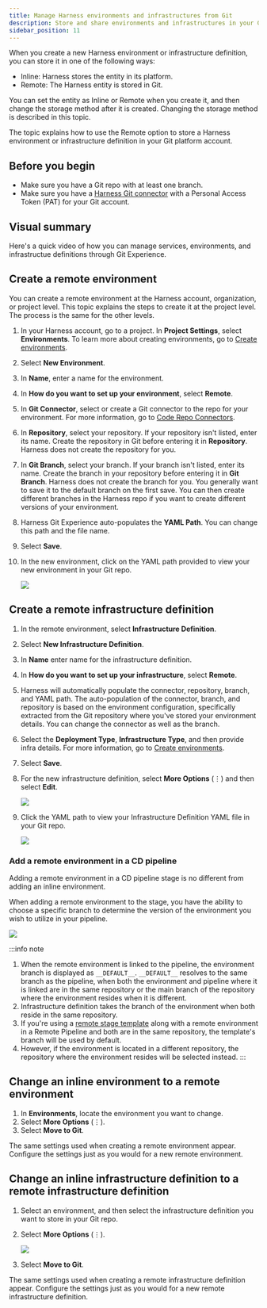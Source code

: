 ```yaml
---
title: Manage Harness environments and infrastructures from Git
description: Store and share environments and infrastructures in your Git repos.
sidebar_position: 11
---
```


When you create a new Harness environment or infrastructure definition, you can store it in one of the following ways:

- Inline: Harness stores the entity in its platform.
- Remote: The Harness entity is stored in Git.

You can set the entity as Inline or Remote when you create it, and then change the storage method after it is created. Changing the storage method is described in this topic.

The topic explains how to use the Remote option to store a Harness environment or infrastructure definition in your Git platform account.

## Before you begin

* Make sure you have a Git repo with at least one branch.​
* Make sure you have a [Harness Git connector](/docs/platform/connectors/code-repositories/connect-to-code-repo) with a Personal Access Token (PAT) for your Git account.​

## Visual summary

Here's a quick video of how you can manage services, environments, and infrastructue definitions through Git Experience.

<!-- Video:
https://www.youtube.com/watch?v=ZvtyLxmtHTo-->
<DocVideo src="https://www.youtube.com/watch?v=ZvtyLxmtHTo" />

## Create a remote environment

You can create a remote environment at the Harness account, organization, or project level. This topic explains the steps to create it at the project level. The process is the same for the other levels.

1. In your Harness account, go to a project.
In **Project Settings**, select **Environments**. To learn more about creating environments, go to [Create environments](/docs/continuous-delivery/x-platform-cd-features/environments/create-environments).
2. Select **New Environment**.
3. In **Name**, enter a name for the environment.
4. In **How do you want to set up your environment**, select **Remote**.
5. In **Git Connector**, select or create a Git connector to the repo for your environment.​ For more information, go to [Code Repo Connectors](/docs/category/code-repo-connectors).
6. In **Repository**, select your repository. If your repository isn't listed, enter its name. Create the repository in Git before entering it in **Repository**. Harness does not create the repository for you.
7. In **Git Branch**, select your branch. If your branch isn't listed, enter its name. Create the branch in your repository before entering it in **Git Branch**. Harness does not create the branch for you. You generally want to save it to the default branch on the first save. You can then create different branches in the Harness repo if you want to create different versions of your environment. 
8. Harness Git Experience auto-populates the **YAML Path**. You can change this path and the file name.
9. Select **Save**.
10. In the new environment, click on the YAML path provided to view your new environment in your Git repo.

    ![](./static/yaml-path.png)


##  Create a remote infrastructure definition

1. In the remote environment, select **Infrastructure Definition**.
2. Select **New Infrastructure Definition**. 
3. In **Name** enter name for the infrastructure definition.
4. In **How do you want to set up your infrastructure**, select **Remote**.
5. Harness will automatically populate the connector, repository, branch, and YAML path. The auto-population of the connector, branch, and repository is based on the environment configuration, specifically extracted from the Git repository where you've stored your environment details. You can change the connector as well as the branch.
6. Select the **Deployment Type**, **Infrastructure Type**, and then provide infra details. For more information, go to [Create environments](/docs/continuous-delivery/x-platform-cd-features/environments/create-environments).
7. Select **Save**.
8. For the new infrastructure definition, select **More Options** (&vellip;) and then select **Edit**.

    ![](./static/infra-def-edit.png)
   
10. Click the YAML path to view your Infrastructure Definition YAML file in your Git repo.

    ![](./static/infra-def-2.png)

### Add a remote environment in a CD pipeline

Adding a remote environment in a CD pipeline stage is no different from adding an inline environment.

When adding a remote environment to the stage, you have the ability to choose a specific branch to determine the version of the environment you wish to utilize in your pipeline.

![](./static/env-branch-switching-remote.png)

:::info note
1. When the remote environment is linked to the pipeline, the environment branch is displayed as `__DEFAULT__`.
`__DEFAULT__` resolves to the same branch as the pipeline, when both the environment and pipeline where it is linked are in the same repository or the main branch of the repository where the environment resides when it is different.
2. Infrastructure definition takes the branch of the environment when both reside in the same repository.
3. If you're using a [remote stage template](/docs/platform/templates/create-a-remote-stage-template.md) along with a remote environment in a Remote Pipeline and both are in the same repository, the template's branch will be used by default.
4. However, if the environment is located in a different repository, the repository where the environment resides will be selected instead.
:::

## Change an inline environment to a remote environment

1. In **Environments**, locate the environment you want to change.
2. Select **More Options** (&vellip;).
3. Select **Move to Git**.

The same settings used when creating a remote environment appear. Configure the settings just as you would for a new remote environment.

## Change an inline infrastructure definition to a remote infrastructure definition

1. Select an environment, and then select the infrastructure definition you want to store in your Git repo.
2. Select **More Options** (&vellip;).

    ![](./static/infra-move-git.png)

3. Select **Move to Git**.

The same settings used when creating a remote infrastructure definition appear. Configure the settings just as you would for a new remote infrastructure definition.

